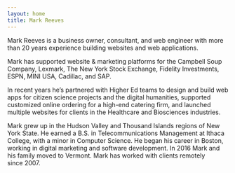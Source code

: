 ```yaml
---
layout: home
title: Mark Reeves
---
```

Mark Reeves is a business owner, consultant, and web engineer with more than 20 years experience building websites and web&nbsp;applications.

Mark has supported website &amp; marketing platforms for the Campbell Soup Company, Lexmark, The New York Stock Exchange, Fidelity Investments, ESPN, MINI USA, Cadillac, and&nbsp;SAP.

In recent years he&rsquo;s partnered with Higher Ed teams to design and build web apps for citizen science projects and the digital humanities, supported customized online ordering for a high-end catering firm, and launched multiple websites for clients in the Healthcare and Biosciences&nbsp;industries.

Mark grew up in the Hudson Valley and Thousand Islands regions of New York State. He earned a B.S. in Telecommunications Management at Ithaca College, with a minor in Computer Science. He began his career in Boston, working in digital marketing and software development. In 2016 Mark and his family moved to Vermont. Mark has worked with clients remotely since&nbsp;2007.